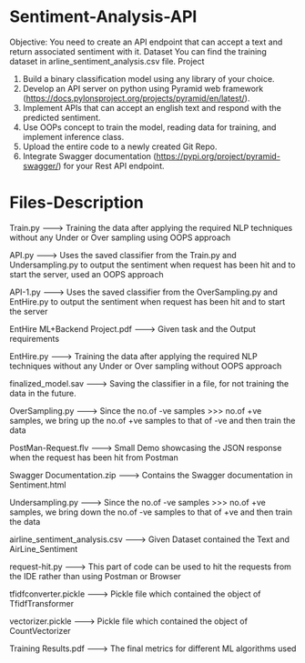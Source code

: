 # Sentiment-Analysis-API
Objective:
  You need to create an API endpoint that can accept a text and return associated sentiment with it.
Dataset
  You can find the training dataset in arline_sentiment_analysis.csv file.
Project
  1. Build a binary classification model using any library of your choice.
  2. Develop an API server on python using Pyramid web framework (https://docs.pylonsproject.org/projects/pyramid/en/latest/).
  3. Implement APIs that can accept an english text and respond with the predicted sentiment.
  4. Use OOPs concept to train the model, reading data for training, and implement inference class.
  5. Upload the entire code to a newly created Git Repo.
  6. Integrate Swagger documentation (https://pypi.org/project/pyramid-swagger/) for your Rest API endpoint.

# Files-Description

Train.py ---> Training the data after applying the required NLP techniques without any Under or Over sampling using OOPS approach

API.py ---> Uses the saved classifier from the Train.py and Undersampling.py to output the sentiment when request has been hit and to start the server, used an OOPS approach

API-1.py ---> Uses the saved classifier from the OverSampling.py and EntHire.py to output the sentiment when request has been hit and to start the server

EntHire ML+Backend Project.pdf ---> Given task and the Output requirements

EntHire.py ---> Training the data after applying the required NLP techniques without any Under or Over sampling without OOPS approach

finalized_model.sav ---> Saving the classifier in a file, for not training the data in the future. 

OverSampling.py ---> Since the no.of -ve samples >>> no.of +ve samples, we bring up the no.of +ve samples to that of -ve and then train the data

PostMan-Request.flv ---> Small Demo showcasing the JSON response when the request has been hit from Postman

Swagger Documentation.zip ---> Contains the Swagger documentation in Sentiment.html

Undersampling.py ---> Since the no.of -ve samples >>> no.of +ve samples, we bring down the no.of -ve samples to that of +ve and then train the data

airline_sentiment_analysis.csv ---> Given Dataset contained the Text and AirLine_Sentiment

request-hit.py ---> This part of code can be used to hit the requests from the IDE rather than using Postman or Browser 

tfidfconverter.pickle ---> Pickle file which contained the object of TfidfTransformer

vectorizer.pickle ---> Pickle file which contained the object of CountVectorizer

Training Results.pdf ---> The final metrics for different ML algorithms used

